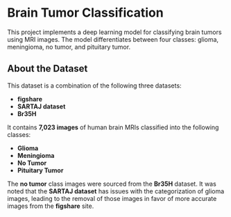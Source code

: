 # Brain Tumor Classification

This project implements a deep learning model for classifying brain tumors using MRI images. The model differentiates between four classes: glioma, meningioma, no tumor, and pituitary tumor.

## About the Dataset

This dataset is a combination of the following three datasets:
- **figshare**
- **SARTAJ dataset**
- **Br35H**

It contains **7,023 images** of human brain MRIs classified into the following classes:
- **Glioma**
- **Meningioma**
- **No Tumor**
- **Pituitary Tumor**

The **no tumor** class images were sourced from the **Br35H** dataset. It was noted that the **SARTAJ dataset** has issues with the categorization of glioma images, leading to the removal of those images in favor of more accurate images from the **figshare** site.

